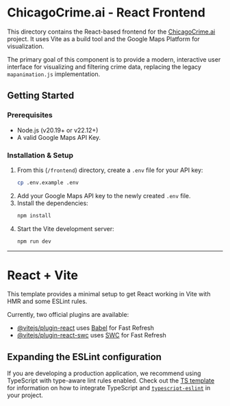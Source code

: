 # ChicagoCrime.ai - React Frontend

This directory contains the React-based frontend for the [ChicagoCrime.ai](../../README.md) project. It uses Vite as a build tool and the Google Maps Platform for visualization.

The primary goal of this component is to provide a modern, interactive user interface for visualizing and filtering crime data, replacing the legacy `mapanimation.js` implementation.

## Getting Started

### Prerequisites

- Node.js (v20.19+ or v22.12+)
- A valid Google Maps API Key.

### Installation & Setup

1.  From this (`/frontend`) directory, create a `.env` file for your API key:
    ```bash
    cp .env.example .env
    ```
2.  Add your Google Maps API key to the newly created `.env` file.
3.  Install the dependencies:
    ```bash
    npm install
    ```
4.  Start the Vite development server:
    ```bash
    npm run dev
    ```

---

# React + Vite

This template provides a minimal setup to get React working in Vite with HMR and some ESLint rules.

Currently, two official plugins are available:

- [@vitejs/plugin-react](https://github.com/vitejs/vite-plugin-react/blob/main/packages/plugin-react) uses [Babel](https://babeljs.io/) for Fast Refresh
- [@vitejs/plugin-react-swc](https://github.com/vitejs/vite-plugin-react/blob/main/packages/plugin-react-swc) uses [SWC](https://swc.rs/) for Fast Refresh

## Expanding the ESLint configuration

If you are developing a production application, we recommend using TypeScript with type-aware lint rules enabled. Check out the [TS template](https://github.com/vitejs/vite/tree/main/packages/create-vite/template-react-ts) for information on how to integrate TypeScript and [`typescript-eslint`](https://typescript-eslint.io) in your project.
